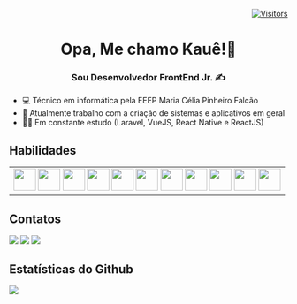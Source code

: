 <div align="right">

[![Visitors](https://komarev.com/ghpvc/?username=pablokaue2004&label=Profile%20views&color=0e75b6&style=flat)](https://github.com/pablokaue2004)

</div>

<h1 align="center">Opa, Me chamo Kauê!👋</h1>

<h3 align="center">Sou Desenvolvedor FrontEnd Jr. ✍</h3>

- 💻 Técnico em informática pela EEEP Maria Célia Pinheiro Falcão
- 💼 Atualmente trabalho com a criação de sistemas e aplicativos em geral
- 🧘‍♂️ Em constante estudo (Laravel, VueJS, React Native e ReactJS)

## Habilidades
<table cellspacing="0" cellpadding="0" style="border: none;">
  <tr>
    <td valign="top" width="100%">
      <div>
        <img src="https://cdn.jsdelivr.net/gh/devicons/devicon/icons/bootstrap/bootstrap-original.svg" width="40" height="40"/> 
        <img src="https://cdn.jsdelivr.net/gh/devicons/devicon/icons/css3/css3-original.svg" width="40" height="40"/>
        <img src="https://cdn.jsdelivr.net/gh/devicons/devicon/icons/html5/html5-original.svg" width="40" height="40"/>
        <img src="https://cdn.jsdelivr.net/gh/devicons/devicon/icons/react/react-original.svg" width="40" height="40"/>
        <img src="https://cdn.jsdelivr.net/gh/devicons/devicon/icons/redux/redux-original.svg" width="40" height="40"/>          
        <img src="https://cdn.jsdelivr.net/gh/devicons/devicon/icons/materialui/materialui-original.svg" width="40" height="40"/>
        <img src="https://cdn.jsdelivr.net/gh/devicons/devicon/icons/laravel/laravel-plain.svg" width="40" height="40"/>
        <img src="https://cdn.jsdelivr.net/gh/devicons/devicon/icons/vuejs/vuejs-original.svg" width="40" height="40"/>
        <img src="https://cdn.jsdelivr.net/gh/devicons/devicon/icons/figma/figma-original.svg" width="40" height="40"/>
        <img src="https://cdn.jsdelivr.net/gh/devicons/devicon/icons/tailwindcss/tailwindcss-original-wordmark.svg" width="40" height="40"/>
        <img src="https://cdn.jsdelivr.net/gh/devicons/devicon/icons/php/php-original.svg" width="40" height="40"/>
      </div>
    </td>
  </tr>
</table>

## Contatos

<div>
  <a href="https://instagram.com/pablokaue_2" target="_blank"><img src="https://img.shields.io/badge/-Instagram-%23E4405F?style=for-the-badge&logo=instagram&logoColor=white" target="_blank"></a>
  <a href="mailto:pablokauedev23@gmail.com"><img src="https://img.shields.io/badge/Gmail-D14836?style=for-the-badge&logo=gmail&logoColor=white" target="_blank"></a>
  <a href="https://www.linkedin.com/in/pablo-kau%C3%AA-454180207/" target="_blank"><img src="https://img.shields.io/badge/-LinkedIn-%230077B5?style=for-the-badge&logo=linkedin&logoColor=white" target="_blank"></a>   
</div>

## Estatísticas do Github

![](https://github-readme-streak-stats.herokuapp.com/?user=pablokaue2004&theme=github_dark&hide_border=false)
